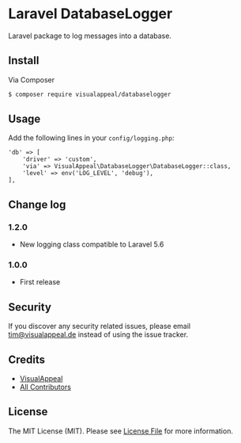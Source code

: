 # Laravel DatabaseLogger

Laravel package to log messages into a database.

## Install

Via Composer

``` bash
$ composer require visualappeal/databaselogger
```

## Usage

Add the following lines in your `config/logging.php`:

```
'db' => [
    'driver' => 'custom',
    'via' => VisualAppeal\DatabaseLogger\DatabaseLogger::class,
    'level' => env('LOG_LEVEL', 'debug'),
],
```

## Change log

### 1.2.0

* New logging class compatible to Laravel 5.6

### 1.0.0

* First release

## Security

If you discover any security related issues, please email tim@visualappeal.de instead of using the issue tracker.

## Credits

- [VisualAppeal][link-author]
- [All Contributors][link-contributors]

## License

The MIT License (MIT). Please see [License File](LICENSE.md) for more information.

[ico-version]: https://img.shields.io/packagist/v/VisualAppeal/DatabaseLogger.svg?style=flat-square
[ico-license]: https://img.shields.io/badge/license-MIT-brightgreen.svg?style=flat-square

[link-packagist]: https://packagist.org/packages/VisualAppeal/DatabaseLogger
[link-author]: https://github.com/visualappeal
[link-contributors]: ../../contributors
